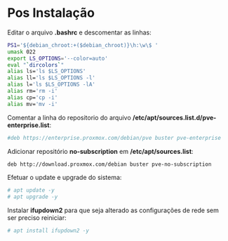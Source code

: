 # Pos Instalação

Editar o arquivo **.bashrc** e descomentar as linhas:

```bash
PS1='${debian_chroot:+($debian_chroot)}\h:\w\$ '
umask 022
export LS_OPTIONS='--color=auto'
eval "`dircolors`"
alias ls='ls $LS_OPTIONS'
alias ll='ls $LS_OPTIONS -l'
alias l='ls $LS_OPTIONS -lA'
alias rm='rm -i'
alias cp='cp -i'
alias mv='mv -i'
```

Comentar a linha do repositorio do arquivo **/etc/apt/sources.list.d/pve-enterprise.list**:

```bash
#deb https://enterprise.proxmox.com/debian/pve buster pve-enterprise
```

Adicionar repositório **no-subscription** em **/etc/apt/sources.list**:

```bash
deb http://download.proxmox.com/debian buster pve-no-subscription
```

Efetuar o update e upgrade do sistema:

```bash
# apt update -y
# apt upgrade -y
```

Instalar **ifupdown2** para que seja alterado as configurações de rede sem ser preciso reiniciar:

```bash
# apt install ifupdown2 -y
```
